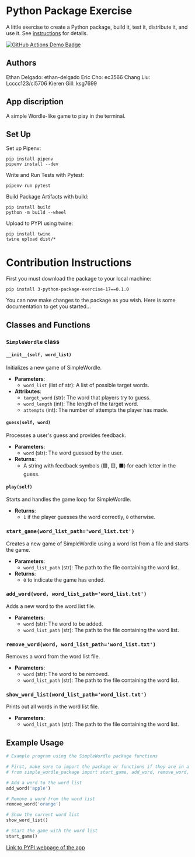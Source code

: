 # Python Package Exercise

A little exercise to create a Python package, build it, test it, distribute it, and use it. See [instructions](./instructions.md) for details.

[![GitHub Actions Demo Badge](https://github.com/software-students-fall2023/3-python-package-exercise-17/actions/workflows/github-actions-demo.yml/badge.svg)](https://github.com/software-students-fall2023/3-python-package-exercise-17/actions/workflows/github-actions-demo.yml)


## Authors
Ethan Delgado: ethan-delgado
Eric Cho: ec3566
Chang Liu: Lcccc123/cl5706
Kieren Gill: ksg7699
## App discription
A simple Wordle-like game to play in the terminal.

## Set Up
Set up Pipenv:
```
pip install pipenv
pipenv install --dev
```
Write and Run Tests with Pytest:
```
pipenv run pytest
```
Build Package Artifacts with build:
```
pip install build
python -m build --wheel
```
Upload to PYPI using twine:
```
pip install twine
twine upload dist/*
```

# Contribution Instructions
First you must download the package to your local machine:
```
pip install 3-python-package-exercise-17==0.1.0
```
You can now make changes to the package as you wish. Here is some documentation to get you started...
## Classes and Functions

### `SimpleWordle` class

#### `__init__(self, word_list)`

Initializes a new game of SimpleWordle.

- **Parameters**:
  - `word_list` (list of str): A list of possible target words.
- **Attributes**:
  - `target_word` (str): The word that players try to guess.
  - `word_length` (int): The length of the target word.
  - `attempts` (int): The number of attempts the player has made.

#### `guess(self, word)`

Processes a user's guess and provides feedback.

- **Parameters**:
  - `word` (str): The word guessed by the user.
- **Returns**:
  - A string with feedback symbols (🟩, 🟨, ⬛) for each letter in the guess.

#### `play(self)`

Starts and handles the game loop for SimpleWordle.

- **Returns**:
  - `1` if the player guesses the word correctly, `0` otherwise.

### `start_game(word_list_path='word_list.txt')`

Creates a new game of SimpleWordle using a word list from a file and starts the game.

- **Parameters**:
  - `word_list_path` (str): The path to the file containing the word list.
- **Returns**:
  - `0` to indicate the game has ended.

### `add_word(word, word_list_path='word_list.txt')`

Adds a new word to the word list file.

- **Parameters**:
  - `word` (str): The word to be added.
  - `word_list_path` (str): The path to the file containing the word list.

### `remove_word(word, word_list_path='word_list.txt')`

Removes a word from the word list file.

- **Parameters**:
  - `word` (str): The word to be removed.
  - `word_list_path` (str): The path to the file containing the word list.

### `show_word_list(word_list_path='word_list.txt')`

Prints out all words in the word list file.

- **Parameters**:
  - `word_list_path` (str): The path to the file containing the word list.

## Example Usage

```python
# Example program using the SimpleWordle package functions

# First, make sure to import the package or functions if they are in a separate file
# from simple_wordle_package import start_game, add_word, remove_word, show_word_list

# Add a word to the word list
add_word('apple')

# Remove a word from the word list
remove_word('orange')

# Show the current word list
show_word_list()

# Start the game with the word list
start_game()
```

[Link to PYPI webpage of the app](https://pypi.org/project/3-python-package-exercise-17/0.1.0/)
